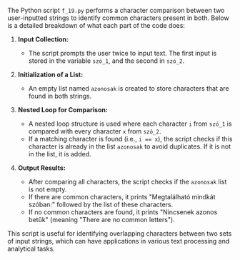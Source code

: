 The Python script `f_19.py` performs a character comparison between two user-inputted strings to identify common characters present in both. Below is a detailed breakdown of what each part of the code does:

1. **Input Collection:**
   - The script prompts the user twice to input text. The first input is stored in the variable `szó_1`, and the second in `szó_2`.

2. **Initialization of a List:**
   - An empty list named `azonosak` is created to store characters that are found in both strings.

3. **Nested Loop for Comparison:**
   - A nested loop structure is used where each character `i` from `szó_1` is compared with every character `x` from `szó_2`.
   - If a matching character is found (i.e., `i == x`), the script checks if this character is already in the list `azonosak` to avoid duplicates. If it is not in the list, it is added.

4. **Output Results:**
   - After comparing all characters, the script checks if the `azonosak` list is not empty.
   - If there are common characters, it prints "Megtalálható mindkát szóban:" followed by the list of these characters.
   - If no common characters are found, it prints "Nincsenek azonos betűk" (meaning "There are no common letters").

This script is useful for identifying overlapping characters between two sets of input strings, which can have applications in various text processing and analytical tasks.